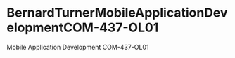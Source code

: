 # BernardTurnerMobileApplicationDevelopmentCOM-437-OL01
Mobile Application Development COM-437-OL01
